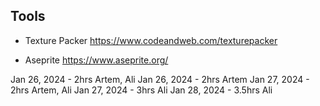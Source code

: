 ## Tools

- Texture Packer https://www.codeandweb.com/texturepacker

- Aseprite https://www.aseprite.org/

Jan 26, 2024 - 2hrs Artem, Ali
Jan 26, 2024 - 2hrs Artem
Jan 27, 2024 - 2hrs Artem, Ali
Jan 27, 2024 - 3hrs Ali
Jan 28, 2024 - 3.5hrs Ali